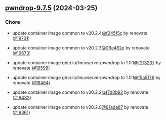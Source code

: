 

## [pwndrop-9.7.5](https://github.com/truecharts/charts/compare/pwndrop-9.6.0...pwndrop-9.7.5) (2024-03-25)

### Chore



- update container image common to v20.2.4[@f245f5c](https://github.com/f245f5c) by renovate ([#19731](https://github.com/truecharts/charts/issues/19731))

- update container image common to v20.2.3[@06e462e](https://github.com/06e462e) by renovate ([#19673](https://github.com/truecharts/charts/issues/19673))

- update container image ghcr.io/linuxserver/pwndrop to 1.0.1[@f2f3237](https://github.com/f2f3237) by renovate ([#19599](https://github.com/truecharts/charts/issues/19599))

- update container image ghcr.io/linuxserver/pwndrop to 1.0.1[@f5a5176](https://github.com/f5a5176) by renovate ([#19464](https://github.com/truecharts/charts/issues/19464))

- update container image common to v20.2.2[@f7d0b92](https://github.com/f7d0b92) by renovate ([#19432](https://github.com/truecharts/charts/issues/19432))

- update container image common to v20.2.0[@91ade87](https://github.com/91ade87) by renovate ([#19361](https://github.com/truecharts/charts/issues/19361))